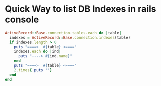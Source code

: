 # Quick Way to list DB Indexes in rails console


```ruby
ActiveRecord::Base.connection.tables.each do |table|
  indexes = ActiveRecord::Base.connection.indexes(table)
  if indexes.length > 0
    puts "====>  #{table} <===="
    indexes.each do |ind|
      puts "----> #{ind.name}"
    end
    puts "====>  #{table} <===="
    2.times{ puts ''}
  end
end
```
